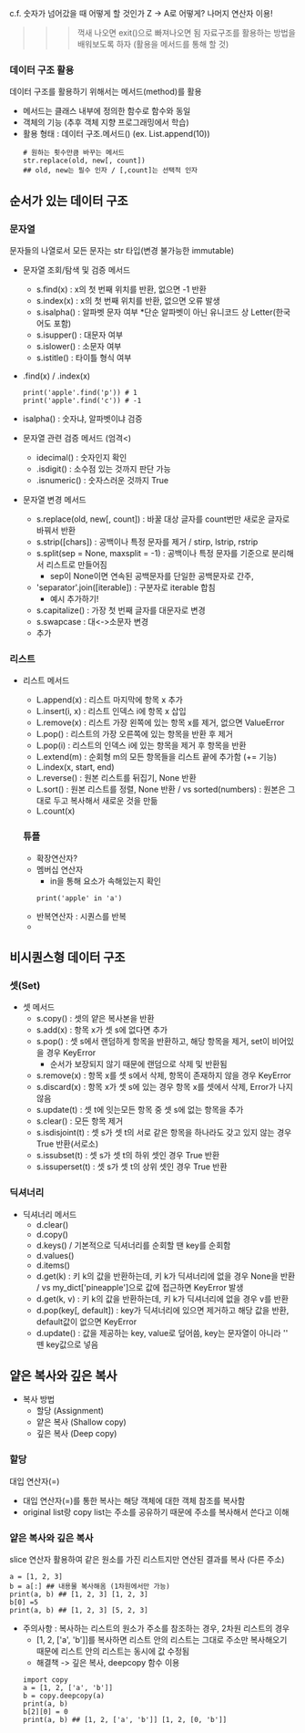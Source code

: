c.f. 숫자가 넘어갔을 때 어떻게 할 것인가 Z -> A로 어떻게?
나머지 연산자 이용!
>>> 꺽새 나오면 exit()으로 빠져나오면 됨
자료구조를 활용하는 방법을 배워보도록 하자 (활용을 메서드를 통해 할 것)


### 데이터 구조 활용
데이터 구조를 활용하기 위해서는 메서드(method)를 활용
- 메서드는 클래스 내부에 정의한 함수로 함수와 동일
- 객체의 기능 (추후 객체 지향 프로그래밍에서 학습)
- 활용 형태 : 데이터 구조.메서드() (ex. List.append(10))
  ```  
  # 원하는 횟수만큼 바꾸는 메서드
  str.replace(old, new[, count])
  ## old, new는 필수 인자 / [,count]는 선택적 인자
  ```
## 순서가 있는 데이터 구조
### 문자열
문자들의 나열로서 모든 문자는 str 타입(변경 불가능한 immutable)
- 문자열 조회/탐색 및 검증 메서드
  - s.find(x) : x의 첫 번째 위치를 반환, 없으면 -1 반환
  - s.index(x) : x의 첫 번째 위치를 반환, 없으면 오류 발생
  - s.isalpha() : 알파벳 문자 여부 *단순 알파벳이 아닌 유니코드 상 Letter(한국어도 포함)
  - s.isupper() : 대문자 여부
  - s.islower() : 소문자 여부
  - s.istitle() : 타이틀 형식 여부

- .find(x) / .index(x)
  ```
  print('apple'.find('p')) # 1
  print('apple'.find('c')) # -1
  ```
- isalpha() : 숫자냐, 알파벳이냐 검증

- 문자열 관련 검증 메서드 (엄격<)
  - idecimal() : 숫자인지 확인
  - .isdigit() : 소수점 있는 것까지 판단 가능
  - .isnumeric() : 숫자스러운 것까지 True
  
- 문자열 변경 메서드
  - s.replace(old, new[, count]) : 바꿀 대상 글자를 count번만 새로운 글자로 바꿔서 반환
  - s.strip([chars]) : 공백이나 특정 문자를 제거 / stirp, lstrip, rstrip
  - s.split(sep = None, maxsplit = -1) : 공백이나 특정 문자를 기준으로 분리해서 리스트로 만들어짐
    - sep이 None이면 연속된 공백문자를 단일한 공백문자로 간주, 
  - 'separator'.join([iterable]) : 구분자로 iterable 합침
    - 예시 추가하기!
  - s.capitalize() : 가장 첫 번째 글자를 대문자로 변경
  - s.swapcase : 대<->소문자 변경
  - 추가

### 리스트
- 리스트 메서드
  - L.append(x) : 리스트 마지막에 항목 x 추가
  - L.insert(i, x) : 리스트 인덱스 i에 항목 x 삽입
  - L.remove(x) : 리스트 가장 왼쪽에 있는 항목 x를 제거, 없으면 ValueError
  - L.pop() : 리스트의 가장 오른쪽에 있는 항목을 반환 후 제거
  - L.pop(i) : 리스트의 인덱스 i에 있는 항목을 제거 후 항목을 반환
  - L.extend(m) : 순회형 m의 모든 항목들을 리스트 끝에 추가함 (+= 기능)
  - L.index(x, start, end)
  - L.reverse() : 원본 리스트를 뒤집기, None 반환
  - L.sort() : 원본 리스트를 정렬, None 반환 / vs sorted(numbers) : 원본은 그대로 두고 복사해서 새로운 것을 만듦
  - L.count(x)
  
  ### 튜플
  - 확장연산자?
  - 멤버십 연산자
    - in을 통해 요소가 속해있는지 확인
    ```
    print('apple' in 'a')
    ```
  - 반복연산자 : 시퀀스를 반복
  - 
## 비시퀀스형 데이터 구조
### 셋(Set)
- 셋 메서드
  - s.copy() : 셋의 얕은 복사본을 반환
  - s.add(x) : 항목 x가 셋 s에 없다면 추가
  - s.pop() : 셋 s에서 랜덤하게 항목을 반환하고, 해당 항목을 제거, set이 비어있을 경우 KeyError
    - 순서가 보장되지 않기 때문에 랜덤으로 삭제 및 반환됨
  - s.remove(x) : 항목 x를 셋 s에서 삭제, 항목이 존재하지 않을 경우 KeyError
  - s.discard(x) : 항목 x가 셋 s에 있는 경우 항목 x를 셋에서 삭제, Error가 나지 않음
  - s.update(t) : 셋 t에 잇는모든 항목 중 셋 s에 없는 항목을 추가
  - s.clear() : 모든 항목 제거
  - s.isdisjoint(t) : 셋 s가 셋 t의 서로 같은 항목을 하나라도 갖고 있지 않는 경우 True 반환(서로소)
  - s.issubset(t) : 셋 s가 셋 t의 하위 셋인 경우 True 반환
  - s.issuperset(t) : 셋 s가 셋 t의 상위 셋인 경우 True 반환

### 딕셔너리
- 딕셔너리 메서드
  - d.clear()
  - d.copy()
  - d.keys() / 기본적으로 딕셔너리를 순회할 땐 key를 순회함
  - d.values()
  - d.items()
  - d.get(k) : 키 k의 값을 반환하는데, 키 k가 딕셔너리에 없을 경우 None을 반환 / vs my_dict['pineapple']으로 값에 접근하면 KeyError 발생
  - d.get(k, v) : 키 k의 값을 반환하는데, 키 k가 딕셔너리에 없을 경우 v를 반환
  - d.pop(key[, default]) : key가 딕셔너리에 있으면 제거하고 해당 값을 반환, default값이 없으면 KeyError
  - d.update() : 값을 제공하는 key, value로 덮어씀, key는 문자열이 아니라 '' 뗀 key값으로 넣음

## 얕은 복사와 깊은 복사
- 복사 방법
  - 할당 (Assignment)
  - 얕은 복사 (Shallow copy)
  - 깊은 복사 (Deep copy)

### 할당
대입 연산자(=)
- 대입 연산자(=)를 통한 복사는 해당 객체에 대한 객체 참조를 복사함
- original list랑 copy list는 주소를 공유하기 때문에 주소를 복사해서 쓴다고 이해

### 얕은 복사와 깊은 복사
slice 연산자 활용하여 같은 원소를 가진 리스트지만 연산된 결과를 복사 (다른 주소)
```
a = [1, 2, 3]
b = a[:] ## 내용물 복사해옴 (1차원에서만 가능)
print(a, b) ## [1, 2, 3] [1, 2, 3]
b[0] =5
print(a, b) ## [1, 2, 3] [5, 2, 3]
```
- 주의사항 : 복사하는 리스트의 원소가 주소를 참조하는 경우, 2차원 리스트의 경우
  - [1, 2, ['a', 'b']]를 복사하면 리스트 안의 리스트는 그대로 주소만 복사해오기 때문에 리스트 안의 리스트는 동시에 값 수정됨
  - 해결책 -> 깊은 복사, deepcopy 함수 이용
  ```
  import copy
  a = [1, 2, ['a', 'b']]
  b = copy.deepcopy(a)
  print(a, b)
  b[2][0] = 0
  print(a, b) ## [1, 2, ['a', 'b']] [1, 2, [0, 'b']]
  ```